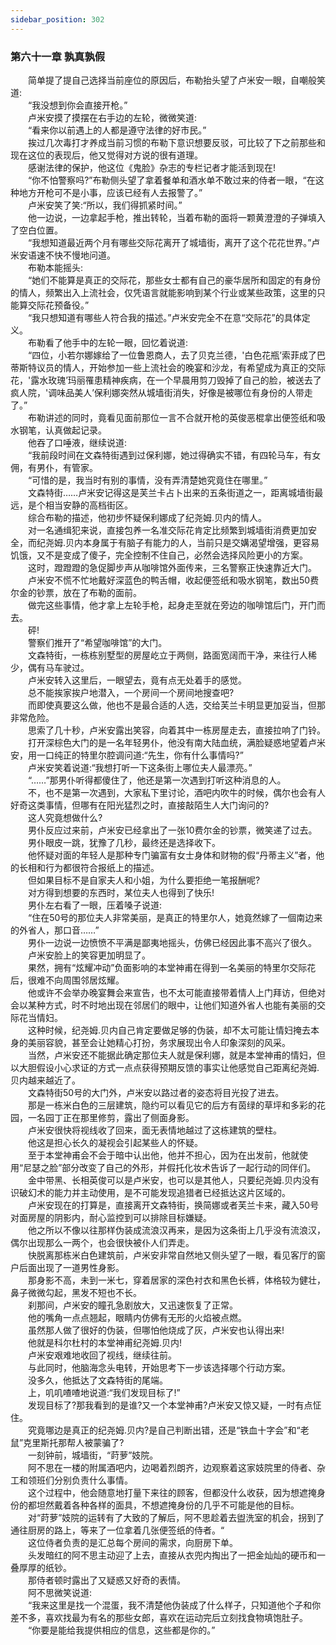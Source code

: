 ```yaml
---
sidebar_position: 302
---
```

### 第六十一章 孰真孰假  


　　简单提了提自己选择当前座位的原因后，布勒抬头望了卢米安一眼，自嘲般笑道:  
　　“我没想到你会直接开枪。”  
　　卢米安摸了摸摆在右手边的左轮，微微笑道:  
　　“看来你以前遇上的人都是遵守法律的好市民。”  
　　挨过几次毒打才养成当前习惯的布勒下意识想要反驳，可比较了下之前那些和现在这位的表现后，他又觉得对方说的很有道理。  
　　感谢法律的保护，他这位《鬼脸》杂志的专栏记者才能活到现在!  
　　“你不怕警察吗?”布勒侧头望了拿着餐单和酒水单不敢过来的侍者一眼，“在这种地方开枪可不是小事，应该已经有人去报警了。”  
　　卢米安笑了笑:“所以，我们得抓紧时间。”  
　　他一边说，一边拿起手枪，推出转轮，当着布勒的面将一颗黄澄澄的子弹填入了空白位置。  
　　“我想知道最近两个月有哪些交际花离开了城墙街，离开了这个花花世界。”卢米安语速不快不慢地问道。  
　　布勒本能摇头:  
　　“她们不能算是真正的交际花，那些女士都有自己的豪华居所和固定的有身份的情人，频繁出入上流社会，仅凭语言就能影响到某个行业或某些政策，这里的只能算交际花预备役。”  
　　“我只想知道有哪些人符合我的描述。”卢米安完全不在意“交际花”的具体定义。  
　　布勒看了他手中的左轮一眼，回忆着说道:  
　　“四位，小若尔娜嫁给了一位鲁恩商人，去了贝克兰德，'白色花瓶’索菲成了巴蒂斯特议员的情人，开始参加一些上流社会的晚宴和沙龙，有希望成为真正的交际花，'露水玫瑰’玛丽罹患精神疾病，在一个早晨用剪刀毁掉了自己的脸，被送去了疯人院，'调味品美人’保利娜突然从城墙街消失，好像是被哪位有身份的人带走了。”  
　　布勒讲述的同时，竟看见面前那位一言不合就开枪的英俊恶棍拿出便签纸和吸水钢笔，认真做起记录。  
　　他吞了口唾液，继续说道:  
　　“我前段时间在文森特街遇到过保利娜，她过得确实不错，有四轮马车，有女佣，有男仆，有管家。  
　　“可惜的是，我当时有别的事情，没有弄清楚她究竟住在哪里。”  
　　文森特街……卢米安记得这是芙兰卡占卜出来的五条街道之一，距离城墙街最远，是个相当安静的高档街区。  
　　综合布勒的描述，他初步怀疑保利娜成了纪尧姆.贝内的情人。  
　　对一名通缉犯来说，直接包养一名准交际花肯定比频繁到城墙街消费更加安全，而纪尧姆.贝内本身属于有脑子有能力的人，当前只是交媾渴望增强，更容易饥饿，又不是变成了傻子，完全控制不住自己，必然会选择风险更小的方案。  
　　这时，蹬蹬蹬的急促脚步声从咖啡馆外面传来，三名警察正快速靠近大门。  
　　卢米安不慌不忙地戴好深蓝色的鸭舌帽，收起便签纸和吸水钢笔，数出50费尔金的钞票，放在了布勒的面前。  
　　做完这些事情，他才拿上左轮手枪，起身走至就在旁边的咖啡馆后门，开门而去。  
　　砰!  
　　警察们推开了“希望咖啡馆”的大门。  
　　文森特街，一栋栋别墅型的房屋屹立于两侧，路面宽阔而干净，来往行人稀少，偶有马车驶过。  
　　卢米安转入这里后，一眼望去，竟有点无处着手的感觉。  
　　总不能挨家挨户地潜入，一个房间一个房间地搜查吧?  
　　而即使真要这么做，他也不是最合适的人选，交给芙兰卡明显更加妥当，但那非常危险。  
　　思索了几十秒，卢米安露出笑容，向着其中一栋房屋走去，直接拉响了门铃。  
　　打开深棕色大门的是一名年轻男仆，他没有南大陆血统，满脸疑惑地望着卢米安，用一口纯正的特里尔腔调问道:“先生，你有什么事情吗?”  
　　卢米安笑着说道:“我想打听一下这条街上哪位夫人最漂亮。”  
　　“……”那男仆听得都傻住了，他还是第一次遇到打听这种消息的人。  
　　不，也不是第一次遇到，大家私下里讨论，酒吧内吹牛的时候，偶尔也会有人好奇这类事情，但哪有在阳光猛烈之时，直接敲陌生人大门询问的?  
　　这人究竟想做什么?  
　　男仆反应过来前，卢米安已经拿出了一张10费尔金的钞票，微笑递了过去。  
　　男仆眼皮一跳，犹豫了几秒，最终还是选择收下。  
　　他怀疑对面的年轻人是那种专门骗富有女士身体和财物的假“丹蒂主义”者，他的长相和行为都很符合报纸上的描述。  
　　但如果目标不是自家夫人和小姐，为什么要拒绝一笔报酬呢?  
　　对方得到想要的东西时，某位夫人也得到了快乐!  
　　男仆左右看了一眼，压着嗓子说道:  
　　“住在50号的那位夫人非常美丽，是真正的特里尔人，她竟然嫁了一個南边来的外省人，那口音……”  
　　男仆一边说一边愤愤不平满是鄙夷地摇头，仿佛已经因此事不高兴了很久。  
　　卢米安脸上的笑容更加明显了。  
　　果然，拥有“炫耀冲动”负面影响的本堂神甫在得到一名美丽的特里尔交际花后，很难不向周围邻居炫耀。  
　　他或许不会举办晚宴舞会来宣告，也不太可能直接带着情人上门拜访，但绝对会以某种方式，时不时地出现在邻居们的眼中，让他们知道外省人也能有美丽的交际花当情妇。  
　　这种时候，纪尧姆.贝内自己肯定要做足够的伪装，却不太可能让情妇掩去本身的美丽容貌，甚至会让她精心打扮，务求展现出令人印象深刻的风采。  
　　当然，卢米安还不能据此确定那位夫人就是保利娜，就是本堂神甫的情妇，但以大胆假设小心求证的方式一点点获得预期反馈的事实让他感觉自己距离纪尧姆.贝内越来越近了。  
　　文森特街50号的大门外，卢米安以路过者的姿态将目光投了进去。  
　　那是一栋米白色的三层建筑，隐约可以看见它的后方有茵绿的草坪和多彩的花园，一名园丁正在那里修剪，露出了侧面身影。  
　　卢米安很快将视线收了回来，面无表情地越过了这栋建筑的壁柱。  
　　他这是担心长久的凝视会引起某些人的怀疑。  
　　至于本堂神甫会不会于暗中认出他，他并不担心，因为在出发前，他就使用“尼瑟之脸”部分改变了自己的外形，并假托化妆术告诉了一起行动的同伴们。  
　　金中带黑、长相英俊可以是卢米安，也可以是其他人，只要纪尧姆.贝内没有识破幻术的能力并主动使用，是不可能发现追猎者已经抵达这片区域的。  
　　卢米安现在的打算是，直接离开文森特街，换简娜或者芙兰卡来，藏入50号对面房屋的阴影内，耐心监控到可以排除目标嫌疑。  
　　他之所以不像以往那样伪装成流浪汉再来，是因为这条街上几乎没有流浪汉，偶尔出现那么一两个，也会很快被仆人们弄走。  
　　快脱离那栋米白色建筑前，卢米安非常自然地又侧头望了一眼，看见客厅的窗户后面出现了一道男性身影。  
　　那身影不高，未到一米七，穿着居家的深色衬衣和黑色长裤，体格较为健壮，鼻子微微勾起，黑发不短也不长。  
　　刹那间，卢米安的瞳孔急剧放大，又迅速恢复了正常。  
　　他的嘴角一点点翘起，眼睛内仿佛有无形的火焰被点燃。  
　　虽然那人做了很好的伪装，但哪怕他烧成了灰，卢米安也认得出来!  
　　他就是科尔杜村的本堂神甫纪尧姆.贝内!  
　　卢米安艰难地收回了视线，继续往前。  
　　与此同时，他脑海念头电转，开始思考下一步该选择哪个行动方案。  
　　没多久，他抵达了文森特街的尾端。  
　　上，叽叽喳喳地说道:“我们发现目标了!”  
　　发现目标了?那我看到的是谁?又一个本堂神甫?卢米安又惊又疑，一时有点怔住。  
　　究竟哪边是真正的纪尧姆.贝内?是自己判断出错，还是“铁血十字会”和“老鼠”克里斯托那帮人被蒙骗了?  
　　一刻钟前，城墙街，“莳萝”妓院。  
　　阿不思在一楼的附属酒吧内，边喝着烈朗齐，边观察着这家妓院里的侍者、杂工和领班们分别负责什么事情。  
　　这个过程中，他会随意地打量下来往的顾客，但都没什么收获，因为想遮掩身份的都坦然戴着各种各样的面具，不想遮掩身份的几乎不可能是他的目标。  
　　对“莳萝”妓院的运转有了大致的了解后，阿不思趁着去盥洗室的机会，拐到了通往厨房的路上，等来了一位拿着几张便签纸的侍者。“  
　　这位侍者负责的是汇总每个房间的需求，向厨房下单。  
　　头发暗红的阿不思主动迎了上去，直接从衣兜内掏出了一把金灿灿的硬币和一叠厚厚的纸钞。  
　　那侍者顿时露出了又疑惑又好奇的表情。  
　　阿不思微笑说道:  
　　“我来这里是找一个混蛋，我不清楚他伪装成了什么样子，只知道他个子和你差不多，喜欢找最为有名的那些女郎，喜欢在运动完后立刻找食物填饱肚子。  
　　“你要是能给我提供相应的信息，这些都是你的。”  
